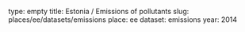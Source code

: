 type: empty
title: Estonia / Emissions of pollutants
slug: places/ee/datasets/emissions
place: ee
dataset: emissions
year: 2014
